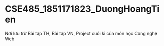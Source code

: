 # CSE485_1851171823_DuongHoangTien
Nơi lưu trữ Bài tập TH, Bài tập VN, Project cuối kì của môn học Công nghệ Web
